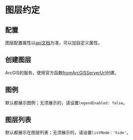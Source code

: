 # 图层约定

## 配置

图层配置属性以[api文档](https://developers.arcgis.com/javascript/latest/api-reference/esri-layers-Layer.html)为准，可以加自定义属性。

## 创建图层

ArcGIS的服务，使用官方函数[fromArcGISServerUrl](https://developers.arcgis.com/javascript/latest/api-reference/esri-layers-Layer.html#fromArcGISServerUrl)创建。

## 图例

默认都展示图例；无须展示的，请设置`legendEnabled: false`。

## 图层列表

默认都展示在图层列表；无须展示的，请设置`listMode：'hide'`。
